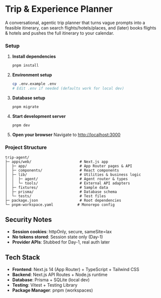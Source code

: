 # Trip & Experience Planner

A conversational, agentic trip planner that turns vague prompts into a feasible itinerary, can search flights/hotels/places, and (later) books flights & hotels and pushes the full itinerary to your calendar.

### Setup
1. **Install dependencies**
   ```bash
   pnpm install
   ```

2. **Environment setup**
   ```bash
   cp .env.example .env
   # Edit .env if needed (defaults work for local dev)
   ```

3. **Database setup**
   ```bash
   pnpm migrate
   ```

4. **Start development server**
   ```bash
   pnpm dev
   ```

5. **Open your browser**
   Navigate to [http://localhost:3000](http://localhost:3000)


### Project Structure
```
trip-agent/
├─ apps/web/                      # Next.js app
│  ├─ app/                        # App Router pages & API
│  ├─ components/                 # React components
│  ├─ lib/                        # Utilities & business logic
│  │  ├─ agent/                   # Agent router & types
│  │  └─ tools/                   # External API adapters
│  ├─ fixtures/                   # Sample data
│  ├─ prisma/                     # Database schema
│  └─ tests/                      # Test files
├─ package.json                   # Root dependencies
└─ pnpm-workspace.yaml           # Monorepo config
```

## Security Notes

- **Session cookies**: httpOnly, secure, sameSite=lax
- **No tokens stored**: Session state only (Day-1)
- **Provider APIs**: Stubbed for Day-1, real auth later

## Tech Stack

- **Frontend**: Next.js 14 (App Router) + TypeScript + Tailwind CSS
- **Backend**: Next.js API Routes + Node.js runtime
- **Database**: Prisma + SQLite (local dev)
- **Testing**: Vitest + Testing Library
- **Package Manager**: pnpm (workspaces)
